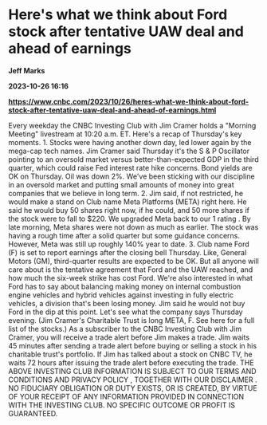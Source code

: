 # Here's what we think about Ford stock after tentative UAW deal and ahead of earnings
**Jeff Marks**

**2023-10-26 16:16**

**https://www.cnbc.com/2023/10/26/heres-what-we-think-about-ford-stock-after-tentative-uaw-deal-and-ahead-of-earnings.html**

Every weekday the CNBC Investing Club with Jim Cramer holds a "Morning Meeting" livestream at 10:20 a.m. ET. Here's a recap of Thursday's key moments. 1. Stocks were having another down day, led lower again by the mega-cap tech names. Jim Cramer said Thursday it's the S & P Oscillator pointing to an oversold market versus better-than-expected GDP in the third quarter, which could raise Fed interest rate hike concerns. Bond yields are OK on Thursday. Oil was down 2%. We've been sticking with our discipline in an oversold market and putting small amounts of money into great companies that we believe in long term. 2. Jim said, if not restricted, he would make a stand on Club name Meta Platforms (META) right here. He said he would buy 50 shares right now, if he could, and 50 more shares if the stock were to fall to $220. We upgraded Meta back to our 1 rating . By late morning, Meta shares were not down as much as earlier. The stock was having a rough time after a solid quarter but some guidance concerns. However, Meta was still up roughly 140% year to date. 3. Club name Ford (F) is set to report earnings after the closing bell Thursday. Like, General Motors (GM), third-quarter results are expected to be OK. But all anyone will care about is the tentative agreement that Ford and the UAW reached, and how much the six-week strike has cost Ford. We're also interested in what Ford has to say about balancing making money on internal combustion engine vehicles and hybrid vehicles against investing in fully electric vehicles, a division that's been losing money. Jim said he would not buy Ford in the dip at this point. Let's see what the company says Thursday evening. (Jim Cramer's Charitable Trust is long META, F. See here for a full list of the stocks.) As a subscriber to the CNBC Investing Club with Jim Cramer, you will receive a trade alert before Jim makes a trade. Jim waits 45 minutes after sending a trade alert before buying or selling a stock in his charitable trust's portfolio. If Jim has talked about a stock on CNBC TV, he waits 72 hours after issuing the trade alert before executing the trade. THE ABOVE INVESTING CLUB INFORMATION IS SUBJECT TO OUR TERMS AND CONDITIONS AND PRIVACY POLICY , TOGETHER WITH OUR DISCLAIMER . NO FIDUCIARY OBLIGATION OR DUTY EXISTS, OR IS CREATED, BY VIRTUE OF YOUR RECEIPT OF ANY INFORMATION PROVIDED IN CONNECTION WITH THE INVESTING CLUB. NO SPECIFIC OUTCOME OR PROFIT IS GUARANTEED.